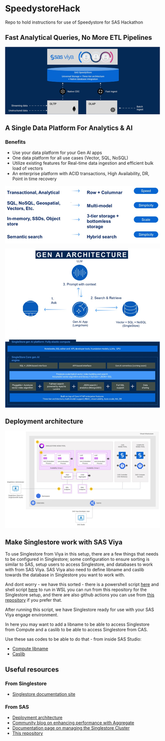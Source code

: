 # SpeedystoreHack
Repo to hold instructions for use of Speedystore for SAS Hackathon


## Fast Analytical Queries, No More ETL Pipelines
![Overview](images/conceptual%20architecture.jpg)


## A Single Data Platform For Analytics & AI

### Benefits
* Use your data platform for your Gen AI apps
* One data platform for all use cases (Vector, SQL, NoSQL)
* Utilize existing features for Real-time data ingestion and efficient bulk load of vectors
* An enterprise platform with ACID transactions, High Availability, DR, Point in time recovery

![Overview](images/datatypes.jpg)

![Overview](images/genaietc.jpg)

## Deployment architecture

![Overview](images/deployment.jpg)


## Make Singlestore work with SAS Viya

To use Singlestore from Viya in this setup, there are a few things that needs to be configured in Singlestore; some configuration to ensure sorting is similar to SAS, setup users to access Singlestore, and databases to work with from SAS Viya. SAS Viya also need to define libname and caslib towards the database in Singlestore you want to work with.

And dont worry - we have this sorted - there is a powershell script [here](bootstrap_singlestore.ps1) and shell script [here](bootstrap_singelstore.sh) to run in WSL you can run from this repository for the Singlestore setup, and there are also github actions you can use from [this repository](https://github.com/sas-institute-cloudops/engage-dac-speedystore-actions/actions/workflows/api-post-deploy-config.yaml) if you prefer that.

After running this script, we have Singlestore ready for use with your SAS Viya engage environment.

In here you may want to add a libname to be able to access Singlestore from Compute and a caslib to be able to access Singlestore from CAS.

Use these sas codes to be able to do that - from inside SAS Studio:

* [Compute libname](sas_setup/lib_Singlestore.sas)
* [Caslib](sas_setup/caslib_Singlestore.sas)

## Useful resources

### From Singlestore
* [Singlestore documentation site](https://docs.singlestore.com/db/v9.0/)

### From SAS
* [Deployment architecture](https://go.documentation.sas.com/doc/en/sasadmincdc/v_066/calsinglestore/n1y10xsht7ot2zn1nnmh7zefv79f.htm)
* [Community blog on enhancing performance with Aggregate](https://communities.sas.com/t5/SAS-Communities-Library/Using-SAS-with-SingleStore-Enhancing-Performance-with-Aggregate/ta-p/961443)
* [Documentation page on managing the Singlestore Cluster](https://go.documentation.sas.com/doc/en/sasadmincdc/v_066/calsinglestore/p0fql8rxnrm4onn13mb4yku1zimj.htm)
* [This repository](https://github.com/larsatsas/SpeedystoreHack)

